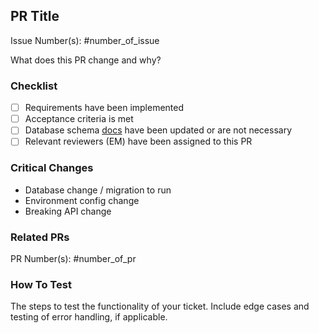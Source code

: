 ## PR Title

Issue Number(s): #number_of_issue

What does this PR change and why?

### Checklist

- [ ] Requirements have been implemented
- [ ] Acceptance criteria is met
- [ ] Database schema [docs](https://www.notion.so/gtbitsofgood/Database-Schema-Docs-a841a38d02db4428a7cdc85dcbb8a35c?pvs=4) have been updated or are not necessary
- [ ] Relevant reviewers (EM) have been assigned to this PR

### Critical Changes

- Database change / migration to run
- Environment config change
- Breaking API change

### Related PRs

PR Number(s): #number_of_pr

### How To Test

The steps to test the functionality of your ticket. Include edge cases and testing of error handling, if applicable.
